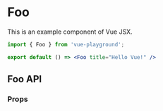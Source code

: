 # Foo

This is an example component of Vue JSX.

```jsx
import { Foo } from 'vue-playground';

export default () => <Foo title="Hello Vue!" />
```
## Foo API

### Props

<API id="Bar" type="props"></API>
